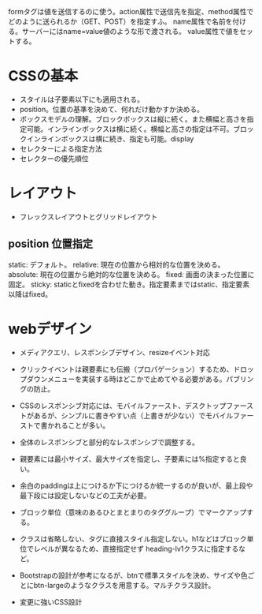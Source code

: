 
formタグは値を送信するのに使う。action属性で送信先を指定、method属性でどのように送られるか（GET、POST）を指定すふ。
name属性で名前を付ける。サーバーにはname=value値のような形で渡される。
value属性で値をセットする。


# CSSの基本
* スタイルは子要素以下にも適用される。
* position。位置の基準を決めて、何れだけ動かすか決める。
* ボックスモデルの理解。ブロックボックスは縦に続く。また横幅と高さを指定可能。インラインボックスは横に続く。横幅と高さの指定は不可。ブロックインラインボックスは横に続き、指定も可能。display
* セレクターによる指定方法
* セレクターの優先順位

# レイアウト
* フレックスレイアウトとグリッドレイアウト
## position 位置指定
static: デフォルト。
relative: 現在の位置から相対的な位置を決める。
absolute: 現在の位置から絶対的な位置を決める。
fixed: 画面の決まった位置に固定。
sticky: staticとfixedを合わせた動き。指定要素まではstatic、指定要素以降はfixed。

# webデザイン
* メディアクエリ、レスポンシブデザイン、resizeイベント対応
* クリックイベントは親要素にも伝搬（プロパゲーション）するため、ドロップダウンメニューを実装する時はどこかで止めてやる必要がある。パブリングの防止。
* CSSのレスポンシブ対応には、モバイルファースト、デスクトップファーストがあるが、シンプルに書きやすい点（上書きが少ない）でモバイルファーストで書かれることが多い。
* 全体のレスポンシブと部分的なレスポンシブで調整する。
* 親要素には最小サイズ、最大サイズを指定し、子要素には%指定すると良い。
* 余白のpaddingは上につけるか下につけるか統一するのが良いが、最上段や最下段には設定しないなどの工夫が必要。
* ブロック単位（意味のあるひとまとまりのタググループ）でマークアップする。
* クラスは省略しない、タグに直接スタイル指定しない。h1などはブロック単位でレベルが異なるため、直接指定せず heading-lv1クラスに指定するなど。

* Bootstrapの設計が参考になるが、btnで標準スタイルを決め、サイズや色ごとにbtn-largeのようなクラスを用意する。マルチクラス設計。
* 変更に強いCSS設計
